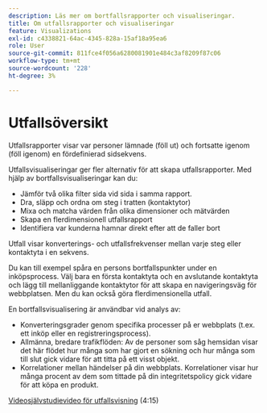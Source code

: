 ```yaml
---
description: Läs mer om bortfallsrapporter och visualiseringar.
title: Om utfallsrapporter och visualiseringar
feature: Visualizations
exl-id: c4338821-64ac-4345-828a-15af18a95ea6
role: User
source-git-commit: 811fce4f056a6280081901e484c3af8209f87c06
workflow-type: tm+mt
source-wordcount: '228'
ht-degree: 3%

---
```


# Utfallsöversikt

Utfallsrapporter visar var personer lämnade (föll ut) och fortsatte igenom (föll igenom) en fördefinierad sidsekvens.

Utfallsvisualiseringar ger fler alternativ för att skapa utfallsrapporter. Med hjälp av bortfallsvisualiseringar kan du:

* Jämför två olika filter sida vid sida i samma rapport.
* Dra, släpp och ordna om steg i tratten (kontaktytor)
* Mixa och matcha värden från olika dimensioner och mätvärden
* Skapa en flerdimensionell utfallsrapport
* Identifiera var kunderna hamnar direkt efter att de faller bort

Utfall visar konverterings- och utfallsfrekvenser mellan varje steg eller kontaktyta i en sekvens.

Du kan till exempel spåra en persons bortfallspunkter under en inköpsprocess. Välj bara en första kontaktyta och en avslutande kontaktyta och lägg till mellanliggande kontaktytor för att skapa en navigeringsväg för webbplatsen. Men du kan också göra flerdimensionella utfall.

En bortfallsvisualisering är användbar vid analys av:

* Konverteringsgrader genom specifika processer på er webbplats (t.ex. ett inköp eller en registreringsprocess).
* Allmänna, bredare trafikflöden: Av de personer som såg hemsidan visar det här flödet hur många som har gjort en sökning och hur många som till slut gick vidare för att titta på ett visst objekt.
* Korrelationer mellan händelser på din webbplats. Korrelationer visar hur många procent av dem som tittade på din integritetspolicy gick vidare för att köpa en produkt.

[Videosjälvstudievideo för utfallsvisning](https://experienceleague.adobe.com/docs/analytics-learn/tutorials/analysis-workspace/analyzing-customer-journeys/fallout-visualization.html) (4:15)

